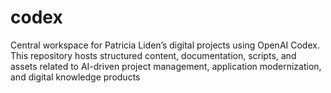 # codex
Central workspace for Patricia Liden’s digital projects using OpenAI Codex. This repository hosts structured content, documentation, scripts, and assets related to AI-driven project management, application modernization, and digital knowledge products
